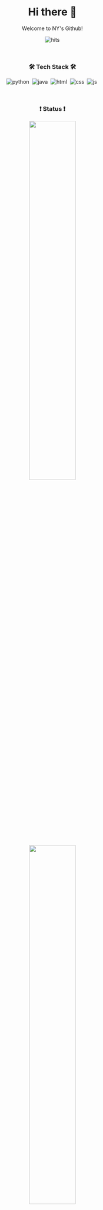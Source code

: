 <p align="center">
<!--   <img width="120px" src="/mooooooon_round.png" align="center" alt="namnyang" /> -->
  <h1 align="center">Hi there 👋</h2>
  <p align="center">Welcome to NY's Github!</p>
</p>

<p align="center">
  <img src="https://hits.seeyoufarm.com/api/count/incr/badge.svg?url=https%3A%2F%2Fgithub.com%2Fnamnyang&count_bg=%230A95FF&title_bg=%23555555&icon=github.svg&icon_color=%23E7E7E7&title=Hits&edge_flat=false" alt="hits"/>
</p>

<br>

<h3 align="center">🛠 Tech Stack 🛠</h3>

<p align="center">
  <img src="https://img.shields.io/badge/Python-3776AB?style=flat-square&logoColor=white&logo=Python" alt="python"/>&nbsp;
  <img src="https://img.shields.io/badge/Java-007396?style=flat-square&logoColor=white&logo=Java" alt="java"/>&nbsp;
  <img src="https://img.shields.io/badge/HTML-E34F26?style=flat-square&logoColor=white&logo=HTML5" alt="html"/>&nbsp;
  <img src="https://img.shields.io/badge/CSS-1572B6?style=flat-square&logoColor=white&logo=CSS3" alt="css"/>&nbsp;
  <img src="https://img.shields.io/badge/JS-F7DF1E?style=flat-square&logoColor=white&logo=JavaScript" alt="js"/>&nbsp;
</p>

<br>

<h3 align="center"> ❗️ Status ❗️ </h3>

<p align="center">
  <img width="50%" src="https://github-readme-stats.vercel.app/api?username=namnyang&show_icons=true&count_private=true&theme=gotham&bg_color=0D1117"><br><br>
  <img width="50%" src="https://github-readme-stats.vercel.app/api/top-langs/?username=namnyang&langs_count=100&theme=gotham&layout=compact&bg_color=0D1117"><br><br>
</p>

<br>

<h3 align="center"> 🎉 ME 🎉 </h3>

<p align="center">
  <a href="https://discord.com/users/690148325604720660"><img src="https://img.shields.io/badge/Discord-7289DA?style=for-the-badge&logoColor=white&logo=Discord" alt="Discord"/></a>&nbsp;
  <a href="mailto:namnyang0510@gmail.com"><img src="https://img.shields.io/badge/Gmail-EA4335?style=for-the-badge&logoColor=white&logo=Gmail" alt="Gmail"/></a>&nbsp;
  <a href="https://namnyang.live"><img src="https://img.shields.io/badge/Web-4285F4?style=for-the-badge&logoColor=white&logo=Google-Chrome" alt="web"/>&nbsp;
</p>
